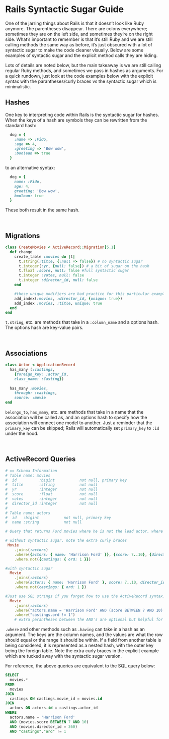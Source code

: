 # Rails Syntactic Sugar Guide
One of the jarring things about Rails is that it doesn’t look like Ruby anymore. The parentheses disappear. There are colons everywhere; sometimes they are on the left side, and sometimes they’re on the right side. What’s important to remember is that it’s still Ruby and we are still calling methods the same way as before, it’s just obscured with a lot of syntactic sugar to make the code cleaner visually. Below are some examples of syntactic sugar and the explicit method calls they are hiding.

Lots of details are noted below, but the main takeaway is we are still calling regular Ruby methods, and sometimes we pass in hashes as arguments. For a quick rundown, just look at the code examples below with the explicit syntax with the parantheses/curly braces vs the syntactic sugar which is minimalistic.

## Hashes
One key to interpreting code within Rails is the syntactic sugar for hashes. When the keys of a hash are symbols they can be rewritten from the standard hash:
```ruby
  dog = {
    :name => :Fido,
    :age => 4,
    :greeting => 'Bow wow',
    :boolean => true
  }
```

to an alternative syntax:
```ruby
  dog = {
    name: :Fido,
    age: 4,
    greeting: 'Bow wow',
    boolean: true
  }
```

These both result in the same hash.

<br/>

## Migrations
```ruby 
class CreateMovies < ActiveRecord::Migration[5.1]
  def change
    create_table :movies do |t|
      t.string(:title, {:null => false}) # no syntactic sugar
      t.integer(:yr, {null: false}) # a bit of sugar on the hash
      t.float :score, null: false #full syntactic sugar
      t.integer :votes, null: false
      t.integer :director_id, null: false
    end

    #these unique modifiers are bad practice for this particular example; they're just here to display the syntactic sugar
    add_index(:movies, :director_id, {unique: true})
    add_index :movies, :title, unique: true
  end
end
```
`t.string`, etc. are methods that take in a `:column_name` and a options hash. The options hash are key-value pairs.

<br/>

## Associations
```ruby
class Actor < ApplicationRecord
  has_many (:castings,
    {foreign_key: :actor_id,
    class_name: :Casting})
  
  has_many :movies,
    through: :castings,
    source: :movie
end
```
`belongs_to`, `has_many`, etc. are methods that take in a name that the association will be called as, and an options hash to specify how the association will connect one model to another. Just a reminder that the `primary_key` can be skipped; Rails will automatically set `primary_key` to `:id` under the hood.

<br/>

## ActiveRecord Queries
```ruby
# == Schema Information
# Table name: movies
#  id          :bigint           not null, primary key
#  title       :string           not null
#  yr          :integer          not null
#  score       :float            not null
#  votes       :integer          not null
#  director_id :integer          not null
#
# Table name: actors
#  id   :bigint           not null, primary key
#  name :string           not null

# Query that returns Ford movies where he is not the lead actor, where the score is within a range of 7 to 10, and the director_id is 360.

# without syntactic sugar. note the extra curly braces
 Movie
    .joins(:actors)
    .where({actors: { name: 'Harrison Ford' }}, {score: 7..10}, {director_id: 360})
    .where.not({castings: { ord: 1 }})

#with syntactic sugar
  Movie
    .joins(:actors)
    .where(actors: { name: 'Harrison Ford' }, score: 7..10, director_id: 360)
    .where.not(castings: { ord: 1 })

#Just use SQL strings if you forget how to use the ActiveRecord syntax. 
  Movie
    .joins(:actors)
    .where("actors.name = 'Harrison Ford' AND (score BETWEEN 7 AND 10) AND (director_id = 360)") 
    .where("castings.ord != 1") 
    # extra parantheses between the AND's are optional but helpful for organization
```
`.where` and other methods such as `.having` can take in a hash as an argument. The keys are the column names, and the values are what the row should equal or the range it should be within. If a field from another table is being considered, it is represented as a nested hash, with the outer key being the foreign table. Note the extra curly braces in the explicit example which are tucked away with the syntactic sugar version.

For reference, the above queries are equivalent to the SQL query below:
```sql
SELECT 
  movies.* 
FROM 
  movies
JOIN 
  castings ON castings.movie_id = movies.id 
JOIN
  actors ON actors.id = castings.actor_id
WHERE 
  actors.name = 'Harrison Ford' 
  AND (movies.score BETWEEN 7 AND 10)
  AND (movies.director_id = 360)
  AND "castings"."ord" != 1
```